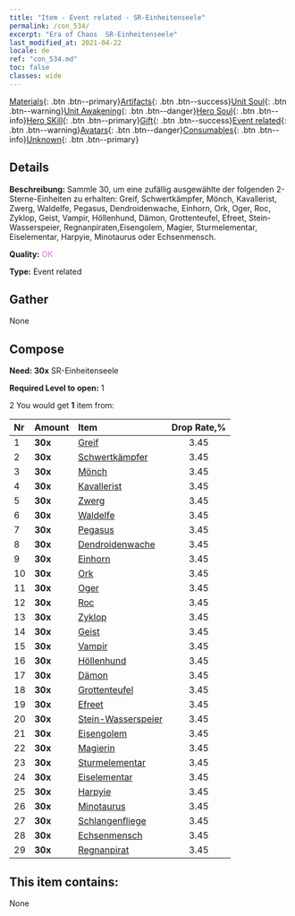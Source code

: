 ```yaml
---
title: "Item - Event related - SR-Einheitenseele"
permalink: /con_534/
excerpt: "Era of Chaos  SR-Einheitenseele"
last_modified_at: 2021-04-22
locale: de
ref: "con_534.md"
toc: false
classes: wide
---
```

 [Materials](/ItemsDE/){: .btn .btn--primary}[Artifacts](/ItemsDE/Artifacts/){: .btn .btn--success}[Unit Soul](/ItemsDE/UnitSoul/){: .btn .btn--warning}[Unit Awakening](/ItemsDE/UnitAwakening/){: .btn .btn--danger}[Hero Soul](/ItemsDE/HeroSoul/){: .btn .btn--info}[Hero SKill](/ItemsDE/HeroSkill/){: .btn .btn--primary}[Gift](/ItemsDE/Gift/){: .btn .btn--success}[Event related](/ItemsDE/Events/){: .btn .btn--warning}[Avatars](/ItemsDE/Avatars/){: .btn .btn--danger}[Consumables](/ItemsDE/Consumables/){: .btn .btn--info}[Unknown](/ItemsDE/Unknown/){: .btn .btn--primary}

## Details
 **Beschreibung:** Sammle 30, um eine zufällig ausgewählte der folgenden 2-Sterne-Einheiten zu erhalten: Greif, Schwertkämpfer, Mönch, Kavallerist, Zwerg, Waldelfe, Pegasus, Dendroidenwache, Einhorn, Ork, Oger, Roc, Zyklop, Geist, Vampir, Höllenhund, Dämon, Grottenteufel, Efreet, Stein-Wasserspeier, Regnanpiraten,Eisengolem, Magier, Sturmelementar, Eiselementar, Harpyie, Minotaurus oder Echsenmensch.

 **Quality:** <span style="color: #DA70D6">OK</span>

 **Type:** Event related

## Gather

  None

## Compose

 **Need: 30x** SR-Einheitenseele

 **Required Level to open:** 1

 2 You would get **1** item  from:

  | Nr | Amount |     Item    | Drop Rate,% |
  |:---|:-------|:------------|:---------:|
  | 1 |  **30x** | [Greif](/de/Items/unt_192/) | 3.45 | 
  | 2 |  **30x** | [Schwertkämpfer](/de/Items/unt_193/) | 3.45 | 
  | 3 |  **30x** | [Mönch](/de/Items/unt_194/) | 3.45 | 
  | 4 |  **30x** | [Kavallerist](/de/Items/unt_195/) | 3.45 | 
  | 5 |  **30x** | [Zwerg](/de/Items/unt_200/) | 3.45 | 
  | 6 |  **30x** | [Waldelfe](/de/Items/unt_201/) | 3.45 | 
  | 7 |  **30x** | [Pegasus](/de/Items/unt_202/) | 3.45 | 
  | 8 |  **30x** | [Dendroidenwache](/de/Items/unt_203/) | 3.45 | 
  | 9 |  **30x** | [Einhorn](/de/Items/unt_204/) | 3.45 | 
  | 10 |  **30x** | [Ork](/de/Items/unt_219/) | 3.45 | 
  | 11 |  **30x** | [Oger](/de/Items/unt_220/) | 3.45 | 
  | 12 |  **30x** | [Roc](/de/Items/unt_221/) | 3.45 | 
  | 13 |  **30x** | [Zyklop](/de/Items/unt_222/) | 3.45 | 
  | 14 |  **30x** | [Geist](/de/Items/unt_210/) | 3.45 | 
  | 15 |  **30x** | [Vampir](/de/Items/unt_211/) | 3.45 | 
  | 16 |  **30x** | [Höllenhund](/de/Items/unt_228/) | 3.45 | 
  | 17 |  **30x** | [Dämon](/de/Items/unt_229/) | 3.45 | 
  | 18 |  **30x** | [Grottenteufel](/de/Items/unt_230/) | 3.45 | 
  | 19 |  **30x** | [Efreet](/de/Items/unt_231/) | 3.45 | 
  | 20 |  **30x** | [Stein-Wasserspeier](/de/Items/unt_236/) | 3.45 | 
  | 21 |  **30x** | [Eisengolem](/de/Items/unt_237/) | 3.45 | 
  | 22 |  **30x** | [Magierin](/de/Items/unt_238/) | 3.45 | 
  | 23 |  **30x** | [Sturmelementar](/de/Items/unt_263/) | 3.45 | 
  | 24 |  **30x** | [Eiselementar](/de/Items/unt_264/) | 3.45 | 
  | 25 |  **30x** | [Harpyie](/de/Items/unt_245/) | 3.45 | 
  | 26 |  **30x** | [Minotaurus](/de/Items/unt_248/) | 3.45 | 
  | 27 |  **30x** | [Schlangenfliege](/de/Items/unt_255/) | 3.45 | 
  | 28 |  **30x** | [Echsenmensch](/de/Items/unt_254/) | 3.45 | 
  | 29 |  **30x** | [Regnanpirat](/de/Items/unt_273/) | 3.45 | 


## This item contains:

  None

